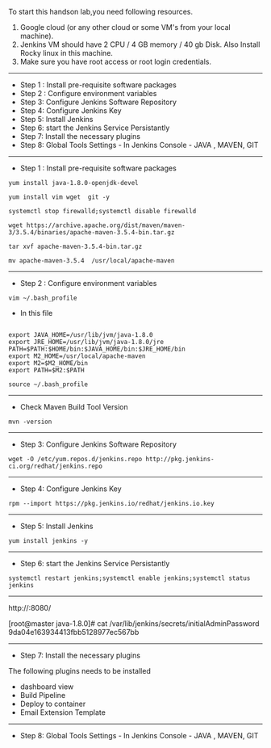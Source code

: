 To start this handson lab,you need following resources.

1. Google cloud (or any other cloud or some VM's from your local machine).
2. Jenkins VM should have 2 CPU / 4 GB memory / 40 gb Disk. Also Install Rocky linux in this machine.
3. Make sure you have root access or root login credentials.

*******************************************************************************************************************
- Step 1 : Install pre-requisite software packages
- Step 2 : Configure environment variables
- Step 3: Configure Jenkins Software Repository
- Step 4: Configure Jenkins Key
- Step 5: Install Jenkins
- Step 6: start the Jenkins Service Persistantly
- Step 7: Install the necessary plugins
- Step 8: Global Tools Settings - In Jenkins Console - JAVA , MAVEN, GIT
*******************************************************************************************************************
- Step 1 : Install pre-requisite software packages

```
yum install java-1.8.0-openjdk-devel
```

```
yum install vim wget  git -y
```

```
systemctl stop firewalld;systemctl disable firewalld
```

```
wget https://archive.apache.org/dist/maven/maven-3/3.5.4/binaries/apache-maven-3.5.4-bin.tar.gz
```


```
tar xvf apache-maven-3.5.4-bin.tar.gz
```

```
mv apache-maven-3.5.4  /usr/local/apache-maven
```



*******************************************************************************************************************
- Step 2 : Configure environment variables
```
vim ~/.bash_profile
```

- In this file
```

export JAVA_HOME=/usr/lib/jvm/java-1.8.0
export JRE_HOME=/usr/lib/jvm/java-1.8.0/jre
PATH=$PATH:$HOME/bin:$JAVA_HOME/bin:$JRE_HOME/bin
export M2_HOME=/usr/local/apache-maven
export M2=$M2_HOME/bin 
export PATH=$M2:$PATH
```

```
source ~/.bash_profile
```


*******************************************************************************************************************

- Check Maven Build Tool Version

```
mvn -version
```

**********************************************************************************************************************************


- Step 3: Configure Jenkins Software Repository

```
wget -O /etc/yum.repos.d/jenkins.repo http://pkg.jenkins-ci.org/redhat/jenkins.repo
```

*******************************************************************************************************************
- Step 4: Configure Jenkins Key

```
rpm --import https://pkg.jenkins.io/redhat/jenkins.io.key
```
*******************************************************************************************************************
- Step 5: Install Jenkins
```
yum install jenkins -y
```
*******************************************************************************************************************
- Step 6: start the Jenkins Service Persistantly

```
systemctl restart jenkins;systemctl enable jenkins;systemctl status jenkins
```
*******************************************************************************************************************


http://<jenkins Server IP >:8080/

[root@master java-1.8.0]# cat /var/lib/jenkins/secrets/initialAdminPassword
9da04e163934413fbb5128977ec567bb

*******************************************************************************************************************

- Step 7: Install the necessary plugins

The following plugins needs to be installed

- dashboard view
- Build Pipeline
- Deploy to container
- Email Extension Template
*******************************************************************************************************************
- Step 8: Global Tools Settings - In Jenkins Console - JAVA , MAVEN, GIT
